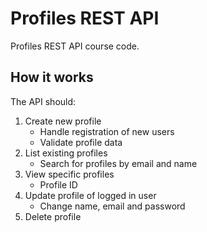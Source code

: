 # Profiles REST API

Profiles REST API course code.

## How it works

The API should:

1. Create new profile
    - Handle registration of new users
    - Validate profile data
2. List existing profiles
    - Search for profiles by email and name
3. View specific profiles
    - Profile ID
4. Update profile of logged in user
    - Change name, email and password
5. Delete profile